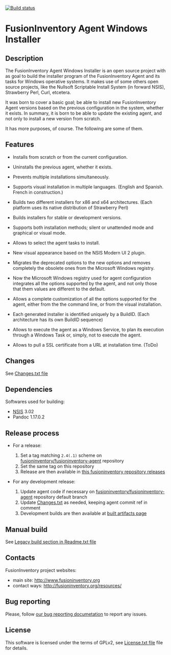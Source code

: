 [![Build status](https://ci.appveyor.com/api/projects/status/ymdjaaa9nk63gsm2?svg=true)](https://ci.appveyor.com/project/fusioninventory/fusioninventory-agent-windows-installer)
# FusionInventory Agent Windows Installer

## Description

The FusionInventory Agent Windows Installer is an open source project with
as goal to build the installer program of the FusionInventory Agent and its tasks
for Windows operative systems. It makes use of some others open source projects,
like the Nullsoft Scriptable Install System (in forward NSIS), Strawberry Perl,
Curl, etcetera.

It was born to cover a basic goal; be able to install new FusionInventory Agent
versions based on the previous configuration in the system, whether it exists.
In summary, it is born to be able to update the existing agent, and not only to
install a new version from scratch.

It has more purposes, of course. The following are some of them.

## Features

   - Installs from scratch or from the current configuration.

   - Uninstalls the previous agent, whether it exists.

   - Prevents multiple installations simultaneously.

   - Supports visual installation in multiple languages.
        (English and Spanish. French in construction.)

   - Builds two different installers for x86 and x64 architectures.
        (Each platform uses its native distribution of Strawberry Perl)

   - Builds installers for stable or development versions.

   - Supports both installation methods; silent or unattended mode and
     graphical or visual mode.

   - Allows to select the agent tasks to install.

   - New visual appearance based on the NSIS Modern UI 2 plugin.

   - Migrates the deprecated options to the new options and removes completely
     the obsolete ones from the Microsoft Windows registry.

   - Now the Microsoft Windows registry used for agent configuration integrates
     all the options supported by the agent, and not only those that them
     values are different to the default.

   - Allows a complete customization of all the options supported for the
     agent, either from the the command line, or from the visual installation.

   - Each generated installer is identified uniquely by a BuildID.
        (Each architecture has its own BuildID sequence)

   - Allows to execute the agent as a Windows Service, to plan its execution
     through a Windows Task or, simply, not to execute the agent.

   - Allows to pull a SSL certificate from a URL at installation time. (ToDo)

## Changes

See [Changes.txt file](Changes.txt)

## Dependencies

Softwares used for building:

 * [NSIS](http://nsis.sourceforge.net/Download) 3.02
 * Pandoc 1.17.0.2

## Release process

 * For a release:
    1. Set a tag matching `2.4(.1)` scheme on [fusioninventory/fusioninventory-agent](https://github.com/fusioninventory/fusioninventory-agent) repository
    1. Set the same tag on this repository
    1. Release are then available in [this fusioninventory repository releases](https://github.com/fusioninventory/fusioninventory-agent-windows-installer/releases)

 * For any development release:
    1. Update agent code if necessary on [fusioninventory/fusioninventory-agent](https://github.com/fusioninventory/fusioninventory-agent) repository default branch
    1. Update [Changes.txt](Changes.txt) as needed, keeping agent commit ref in comment
    1. Development builds are then available at [built artifacts page](https://ci.appveyor.com/project/fusioninventory/fusioninventory-agent-windows-installer/build/artifacts)

## Manual build

See [Legacy build section in Readme.txt file](Readme.txt)

## Contacts

FusionInventory project websites:

* main site: <http://www.fusioninventory.org>
* contact ways: <http://fusioninventory.org/resources/>

## Bug reporting

Please, follow [our bug reporting documetation](http://fusioninventory.org/documentation/bugreport/) to report any issues.

## License

This software is licensed under the terms of GPLv2, see [License.txt file](License.txt) file for
details.
